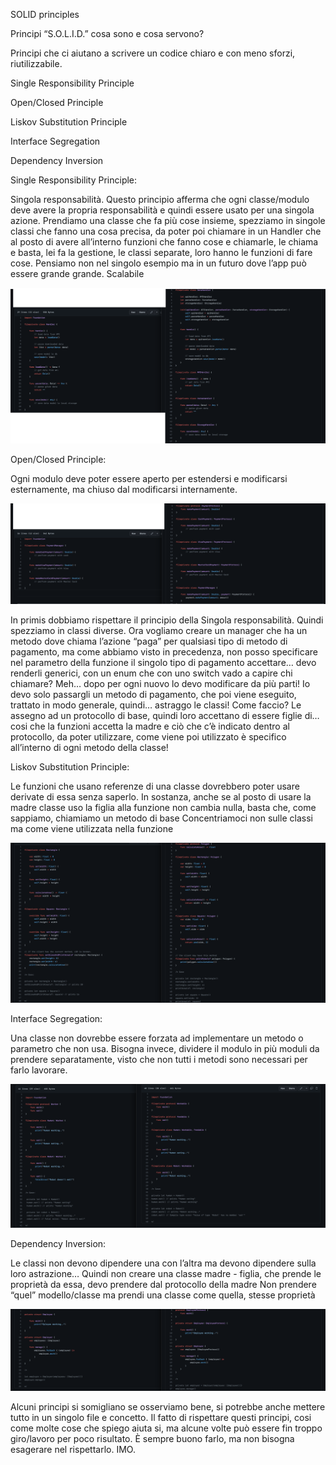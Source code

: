 SOLID principles

Principi “S.O.L.I.D.” cosa sono e cosa servono?

Principi che ci aiutano a scrivere un codice chiaro e con meno sforzi, riutilizzabile.

Single Responsibility Principle 

Open/Closed Principle 

Liskov Substitution Principle 

Interface Segregation 

Dependency Inversion


Single Responsibility Principle:

Singola responsabilità. Questo principio afferma che ogni classe/modulo deve avere la propria responsabilità e quindi essere usato per una singola azione.
Prendiamo una classe che fa più cose insieme, spezziamo in singole classi che fanno una cosa precisa, da poter poi chiamare in un Handler che al posto di avere all’interno funzioni che fanno cose e chiamarle, le chiama e basta, lei fa la gestione, le classi separate, loro hanno le funzioni di fare cose.
Pensiamo non nel singolo esempio ma in un futuro dove l’app può essere grande grande. Scalabile

![Screenshot](images/s.png)

Open/Closed Principle:

Ogni modulo deve poter essere aperto per estendersi e modificarsi esternamente, ma chiuso dal modificarsi internamente.

![Screenshot](images/o.png)

In primis dobbiamo rispettare il principio della Singola responsabilità. Quindi spezziamo in classi diverse.
Ora vogliamo creare un manager che ha un metodo dove chiama l’azione “paga” per qualsiasi tipo di metodo di pagamento, ma come abbiamo visto in precedenza, non posso specificare nel parametro della funzione il singolo tipo di pagamento accettare… devo renderli generici, con un enum che con uno switch vado a capire chi chiamare? Meh… dopo per ogni nuovo lo devo modificare da più parti! Io devo solo passargli un metodo di pagamento, che poi viene eseguito, trattato in modo generale, quindi… astraggo le classi! Come faccio? Le assegno ad un protocollo di base, quindi loro accettano di essere figlie di… cosi che la funzioni accetta la madre e ciò che c’è indicato dentro al protocollo, da poter utilizzare, come viene poi utilizzato è specifico all’interno di ogni metodo della classe!


Liskov Substitution Principle: 

Le funzioni che usano referenze di una classe dovrebbero poter usare derivate di essa senza saperlo. In sostanza, anche se al posto di usare la madre classe uso la figlia alla funzione non cambia nulla, basta che, come sappiamo, chiamiamo un metodo di base
Concentriamoci non sulle classi ma come viene utilizzata nella funzione

![Screenshot](images/l.png)

Interface Segregation:

Una classe non dovrebbe essere forzata ad implementare un metodo o parametro che non usa. Bisogna invece, dividere il modulo in più moduli da prendere separatamente, visto che non tutti i metodi sono necessari per farlo lavorare.

![Screenshot](images/i.png)


Dependency Inversion:

Le classi non devono dipendere una con l’altra ma devono dipendere sulla loro astrazione…
Quindi non creare una classe madre - figlia, che prende le proprietà da essa, devo prendere dal protocollo della madre
Non prendere “quel” modello/classe ma prendi una classe come quella, stesse proprietà

![Screenshot](images/d.png)

Alcuni principi si somigliano se osserviamo bene, si potrebbe anche mettere tutto in un singolo file e concetto.
Il fatto di rispettare questi principi, cosi come molte cose che spiego aiuta si, ma alcune volte può essere fin troppo giro/lavoro per poco risultato. È sempre buono farlo, ma non bisogna esagerare nel rispettarlo. IMO.
